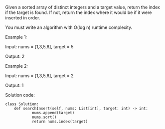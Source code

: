 Given a sorted array of distinct integers and a target value, return the index if the target is found. If not, return the index where it would be if it were inserted in order.

You must write an algorithm with O(log n) runtime complexity.

Example 1:

Input: nums = [1,3,5,6], target = 5

Output: 2

Example 2:

Input: nums = [1,3,5,6], target = 2

Output: 1

Solution code:

    class Solution:
        def searchInsert(self, nums: List[int], target: int) -> int:
                nums.append(target)
                nums.sort()
                return nums.index(target)
